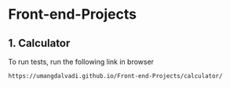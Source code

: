 # Front-end-Projects


## 1. Calculator


To run tests, run the following link in browser

```bash
https://umangdalvadi.github.io/Front-end-Projects/calculator/
```

